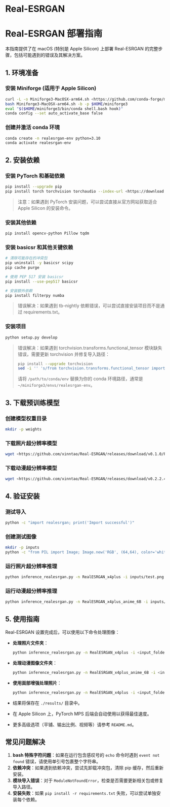 # Real-ESRGAN

# Real-ESRGAN 部署指南

本指南提供了在 macOS (特别是 Apple Silicon) 上部署 Real-ESRGAN 的完整步骤，包括可能遇到的错误及其解决方案。

## 1. 环境准备

### 安装 Miniforge (适用于 Apple Silicon)

```bash
curl -L -o Miniforge3-MacOSX-arm64.sh <https://github.com/conda-forge/miniforge/releases/latest/download/Miniforge3-MacOSX-arm64.sh>
bash Miniforge3-MacOSX-arm64.sh -b -p $HOME/miniforge3
eval "$($HOME/miniforge3/bin/conda shell.bash hook)"
conda config --set auto_activate_base false

```

### 创建并激活 conda 环境

```bash
conda create -n realesrgan-env python=3.10
conda activate realesrgan-env

```

## 2. 安装依赖

### 安装 PyTorch 和基础依赖

```bash
pip install --upgrade pip
pip install torch torchvision torchaudio --index-url <https://download.pytorch.org/whl/cpu>

```

> 注意：如果遇到 PyTorch 安装问题，可以尝试直接从官方网站获取适合 Apple Silicon 的安装命令。
> 

### 安装其他依赖

```bash
pip install opencv-python Pillow tqdm

```

### 安装 basicsr 和其他关键依赖

```bash
# 清除可能存在的冲突包
pip uninstall -y basicsr scipy
pip cache purge

# 使用 PEP 517 安装 basicsr
pip install --use-pep517 basicsr

# 安装额外依赖
pip install filterpy numba

```

> 错误解决：如果遇到 tb-nightly 依赖错误，可以尝试直接安装项目而不是通过 requirements.txt。
> 

### 安装项目

```bash
python setup.py develop

```

> 错误解决：如果遇到 torchvision.transforms.functional_tensor 模块缺失错误，需要更新 torchvision 并修复导入路径：
> 
> 
> ```bash
> pip install --upgrade torchvision
> sed -i '' 's/from torchvision.transforms.functional_tensor import rgb_to_grayscale/from torchvision.transforms.functional import rgb_to_grayscale/' /path/to/conda/env/lib/python3.10/site-packages/basicsr/data/degradations.py
> 
> ```
> 
> 请将 `/path/to/conda/env` 替换为你的 conda 环境路径，通常是 `~/miniforge3/envs/realesrgan-env`。
> 

## 3. 下载预训练模型

### 创建模型权重目录

```bash
mkdir -p weights

```

### 下载照片超分辨率模型

```bash
wget <https://github.com/xinntao/Real-ESRGAN/releases/download/v0.1.0/RealESRGAN_x4plus.pth> -P weights

```

### 下载动漫超分辨率模型

```bash
wget <https://github.com/xinntao/Real-ESRGAN/releases/download/v0.2.2.4/RealESRGAN_x4plus_anime_6B.pth> -P weights

```

## 4. 验证安装

### 测试导入

```bash
python -c "import realesrgan; print('Import successful')"

```

### 创建测试图像

```bash
mkdir -p inputs
python -c "from PIL import Image; Image.new('RGB', (64,64), color='white').save('inputs/test.png')"

```

### 运行照片超分辨率推理

```bash
python inference_realesrgan.py -n RealESRGAN_x4plus -i inputs/test.png --fp32

```

### 运行动漫超分辨率推理

```bash
python inference_realesrgan.py -n RealESRGAN_x4plus_anime_6B -i inputs/test.png --fp32

```

## 5. 使用指南

Real-ESRGAN 设置完成后，可以使用以下命令处理图像：

- **处理照片文件夹**：
    
    ```bash
    python inference_realesrgan.py -n RealESRGAN_x4plus -i <input_folder> --fp32
    
    ```
    
- **处理动漫图像文件夹**：
    
    ```bash
    python inference_realesrgan.py -n RealESRGAN_x4plus_anime_6B -i <input_folder> --fp32
    
    ```
    
- **使用面部增强处理照片**：
    
    ```bash
    python inference_realesrgan.py -n RealESRGAN_x4plus -i <input_folder> --face_enhance --fp32
    
    ```
    
- 结果将保存在 `./results/` 目录中。
- 在 Apple Silicon 上，PyTorch MPS 后端会自动使用以获得最佳速度。
- 更多高级选项（平铺、输出比例、视频等）请参考 `README.md`。

## 常见问题解决

1. **bash 特殊字符问题**：如果在运行包含感叹号的 `echo` 命令时遇到 `event not found` 错误，请使用单引号包裹整个字符串。
2. **依赖冲突**：如果遇到依赖冲突，尝试先卸载冲突包，清除 pip 缓存，然后重新安装。
3. **模块导入错误**：对于 `ModuleNotFoundError`，检查是否需要更新相关包或修复导入路径。
4. **安装失败**：如果 `pip install -r requirements.txt` 失败，可以尝试单独安装每个依赖。